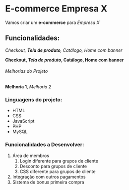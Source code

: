 # E-commerce Empresa X

Vamos criar um **e-commerce** para *Empresa X*

## Funcionalidades:

_Checkout, **Tela de produto**, Catálogo, Home com banner_

**Checkout, _Tela de produto_, Catálogo, Home com banner**
###### Melhorias do Projeto

__Melhoria 1__, _Melhoria 2_

### Linguagens do projeto: 

* HTML
* CSS
* JavaScript
* PHP
* MySQL

### Funcionalidades a Desenvolver:

1. Área de membros
    1. Login diferente para grupos de cliente
    2. Desconto para grupos de cliente
    3. CSS diferente para grupos de cliente
2. Integração com outros pagamentos
3. Sistema de bonus primeira compra